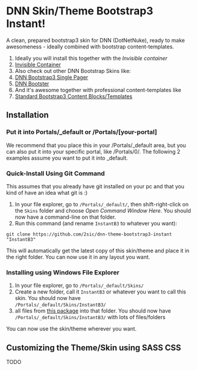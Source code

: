 # DNN Skin/Theme Bootstrap3 Instant!
A clean, prepared bootstrap3 skin for DNN (DotNetNuke), ready to make awesomeness - ideally combined with bootstrap content-templates. 

1. Ideally you will install this together with the _Invisible container_
  1. [Invisible Container](https://github.com/2sic/dnn-container-invisible)
1. Also check out other DNN Bootstrap Skins like:
  2. [DNN Bootstrap3 Single Pager](https://github.com/2sic/dnn-theme-bootstrap3-single-pager)
  3. [DNN Bootster](http://www.dnnbootster.com/)
2. And it's awesome together with professional content-templates like
  1. [Standard Bootstrap3 Content Blocks/Templates](https://github.com/2sic/2sxc-content-bootstrap3)

## Installation
### Put it into Portals/\_default or /Portals/[your-portal]
We recommend that you place this in your /Portals/\_default area, but you can also put it into your specific portal, like /Portals/0/.
The following 2 examples assume you want to put it into \_default. 

### Quick-Install Using Git Command
This assumes that you already have git installed on your pc and that you kind of have an idea what git is :)

1. In your file explorer, go to `/Portals/_default/`, then shift-right-click on the `Skins` folder and choose _Open Command Window Here_. You should now have a command-line on that folder. 
2. Run this command (and rename `InstantB3` to whatever you want): 
```
git clone https://github.com/2sic/dnn-theme-bootstrap3-instant "InstantB3"
```

This will automatically get the latest copy of this skin/theme and place it in the right folder. You can now use it in any layout you want. 

### Installing using Windows File Explorer

1. In your file explorer, go to `/Portals/_default/Skins/`
2. Create a new folder, call it `InstantB3` or whatever you want to call this skin. You should now have  
`/Portals/_default/Skins/InstantB3/`
3. all files from [this package](https://github.com/2sic/dnn-theme-bootstrap3-instant/archive/master.zip) into that folder. You should now have  
`/Portals/_default/Skins/InstantB3/` with lots of files/folders

You can now use the skin/theme wherever you want. 

## Customizing the Theme/Skin using SASS CSS
TODO
